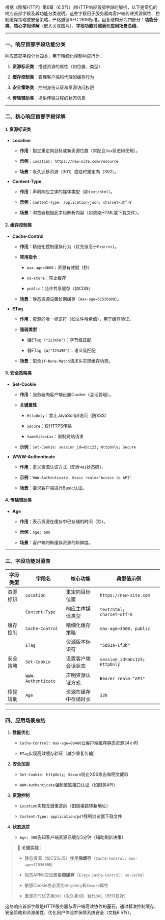 根据《图解HTTP》第6章（6.5节）对HTTP响应首部字段的解析，以下是常见的响应首部字段及其功能分类说明。这些字段用于服务器向客户端传递资源属性、控制缓存策略或安全策略，严格遵循RFC 2616标准。回复结构分为四部分：​**功能分类**、**核心字段详解**​（嵌入关联图片）、**字段功能对照表**和**应用场景总结**。

---

### 一、**响应首部字段功能分类**​

响应首部字段分为四类，用于精细化控制响应行为：

1. ​**资源标识类**​：描述资源的属性（如位置、类型）
    
2. ​**缓存控制类**​：管理客户端和代理的缓存行为
    
3. ​**安全策略类**​：控制身份认证和资源访问权限
    
4. ​**传输辅助类**​：提供传输过程的状态信息
    

---

### 二、**核心响应首部字段详解**​

#### 1. ​**资源标识类**​

- ​**Location**​
    
    - ​**作用**​：指定重定向目标或新资源位置（常配合`3xx`状态码使用）。
        
    - ​**示例**​：`Location: https://new-site.com/resource`
        
    - ​**场景**​：永久迁移资源（301）或临时重定向（302）。
        
    
- ​**Content-Type**​
    
    - ​**作用**​：声明响应主体的媒体类型（如`text/html`）。
        
    - ​**示例**​：`Content-Type: application/json; charset=utf-8`
        
    - ​**场景**​：浏览器根据此字段解析内容（如渲染HTML或下载文件）。
        
    

#### 2. ​**缓存控制类**​

- ​**Cache-Control**​
    
    - ​**作用**​：精细化控制缓存行为（优先级高于`Expires`）。
        
    - ​**常用指令**​：
        
        - `max-age=3600`：资源有效期（秒）
            
        - `no-store`：禁止缓存
            
        - `public`：允许共享缓存（如CDN）
            
        
    - ​**场景**​：静态资源设置长期缓存（`max-age=31536000`）。
        
    
- ​**ETag**​
    
    - ​**作用**​：资源的唯一标识符（如文件哈希值），用于缓存验证。
        
    - ​**强弱类型**​：
        
        - 强ETag（`"123456"`）：字节级匹配
            
        - 弱ETag（`W/"123456"`）：语义级匹配
            
        
    - ​**场景**​：配合`If-None-Match`请求头实现缓存协商。
        
    

#### 3. ​**安全策略类**​

- ​**Set-Cookie**​
    
    - ​**作用**​：服务器向客户端设置Cookie（会话管理）。
        
    - ​**关键属性**​：
        
        - `HttpOnly`：禁止JavaScript访问（防XSS）
            
        - `Secure`：仅HTTPS传输
            
        - `SameSite=Lax`：限制跨站请求
            
        
    - ​**示例**​：`Set-Cookie: session_id=abc123; HttpOnly; Secure`
        
    
- ​**WWW-Authenticate**​
    
    - ​**作用**​：定义资源认证方式（配合`401`状态码）。
        
    - ​**示例**​：`WWW-Authenticate: Basic realm="Access to API"`
        
    - ​**场景**​：要求客户端进行Basic认证。
        
    

#### 4. ​**传输辅助类**​

- ​**Age**​
    
    - ​**作用**​：表示资源在缓存中已存储的时间（秒）。
        
    - ​**示例**​：`Age: 600`
        
    - ​**场景**​：客户端判断缓存资源的新鲜度。
        
    

---

### 三、**字段功能对照表**​

|​**字段类型**​|字段名|核心功能|典型值示例|
|---|---|---|---|
|资源标识|`Location`|重定向目标位置|`https://new-site.com`|
||`Content-Type`|响应主体媒体类型|`text/html; charset=utf-8`|
|缓存控制|`Cache-Control`|精细化缓存策略|`max-age=3600, public`|
||`ETag`|资源版本标识符|`"5d83a-1f3b"`|
|安全策略|`Set-Cookie`|设置客户端会话状态|`session_id=abc123; HttpOnly`|
||`WWW-Authenticate`|声明资源认证方式|`Bearer realm="API"`|
|传输辅助|`Age`|资源在缓存中存储时长|`120`|

---

### 四、**应用场景总结**​

1. ​**性能优化**​
    
    - `Cache-Control: max-age=86400`让客户端缓存静态资源24小时
        
    - `ETag`实现高效缓存验证（减少重复传输）
        
    
2. ​**安全加固**​
    
    - `Set-Cookie: HttpOnly; Secure`防止XSS攻击和明文截取
        
    - `WWW-Authenticate`强制敏感接口认证（如财务API）
        
    
3. ​**资源控制**​
    
    - `Location`实现无缝重定向（旧链接跳转新地址）
        
    - `Content-Type: application/pdf`强制浏览器下载文件
        
    
4. ​**状态追踪**​
    
    - `Age: 300`告知客户端资源已缓存5分钟（辅助刷新决策）
        
    

> 💎 ​**关键实践**​：
> 
> - 静态资源（如CSS/JS）使用**强缓存**​（`Cache-Control: max-age=31536000`）
>     
> - 动态API响应设置**协商缓存**​（`ETag`+ `Cache-Control: no-cache`）
>     
> - 敏感Cookie务必添加`HttpOnly`和`Secure`属性
>     
> - 重定向时优先用`301`（永久移动）替代`302`（SEO友好）
>     

这些响应首部字段是HTTP服务器与客户端高效协作的基石，通过精准控制缓存、安全策略和资源属性，优化用户体验并保障系统安全（文档6.5节）。